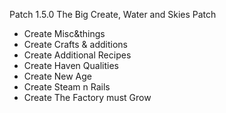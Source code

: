Patch 1.5.0
The Big Create, Water and Skies Patch

- Create Misc&things
- Create Crafts & additions
- Create Additional Recipes
- Create Haven Qualities
- Create New Age
- Create Steam n Rails
- Create The Factory must Grow
